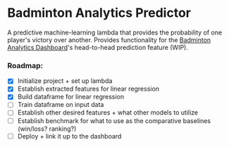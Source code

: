 # Badminton Analytics Predictor

A predictive machine-learning lambda that provides the probability of one player's victory over another. Provides functionality for the [Badminton Analytics Dashboard](https://github.com/oscarlaaaa/badminton-analytics/)'s head-to-head prediction feature (WIP).


### Roadmap:
- [x] Initialize project + set up lambda
- [x] Establish extracted features for linear regression
- [x] Build dataframe for linear regression
- [ ] Train dataframe on input data
- [ ] Establish other desired features + what other models to utilize
- [ ] Establish benchmark for what to use as the comparative baselines (win/loss? ranking?)
- [ ] Deploy + link it up to the dashboard